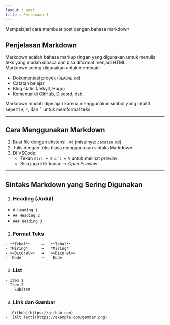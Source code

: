 ```yaml
---
layout : post
title : Pertemuan 3
---
```


Mempelajari cara membuat post dengan bahasa markdown



## Penjelasan Markdown

Markdown adalah bahasa markup ringan yang digunakan untuk menulis teks yang mudah dibaca dan bisa diformat menjadi HTML.  
Markdown sering digunakan untuk membuat:
- Dokumentasi proyek (`README.md`)
- Catatan belajar
- Blog statis (Jekyll, Hugo)
- Komentar di GitHub, Discord, dsb.

Markdown mudah dipelajari karena menggunakan simbol yang intuitif seperti `#`, `*`, dan `` ` `` untuk memformat teks.

---

## Cara Menggunakan Markdown

1. Buat file dengan ekstensi `.md` (misalnya: `catatan.md`)
2. Tulis dengan teks biasa menggunakan sintaks Markdown
3. Di VSCode:
   - Tekan `Ctrl + Shift + V` untuk melihat *preview*
   - Bisa juga klik kanan → *Open Preview*

---

## Sintaks Markdown yang Sering Digunakan

1. ### Heading (Judul)
- ```# Heading 1```
- ```## Heading 2```
- ```### Heading 3```

2. ### Format Teks
```
- **Tebal**     →   **Tebal** 
- *Miring*      →   *Miring*  
- ~~Dicoret~~   →   ~~Dicoret~~  
- `Kode`        →   `Kode`
```

3. ### List
``` 
- Item 1
- Item 2
  - Subitem
```
4. ### Link dan Gambar
```
- [Github](https://github.com)
- ![Alt Text](https://example.com/gambar.png)
```
